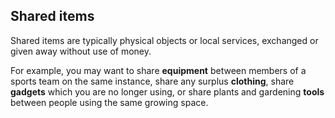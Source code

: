## Shared items
Shared items are typically physical objects or local services, exchanged or given away without use of money.

For example, you may want to share **equipment** between members of a sports team on the same instance, share any surplus **clothing**, share **gadgets** which you are no longer using, or share plants and gardening **tools** between people using the same growing space.
